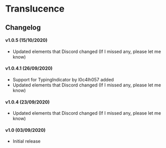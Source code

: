 # Translucence

## Changelog

#### v1.0.5 (15/10/2020)
* Updated elements that Discord changed (If I missed any, please let me know)

#### v1.0.4.1 (26/09/2020)
* Support for TypingIndicator by l0c4lh057 added
* Updated elements that Discord changed (If I missed any, please let me know)

#### v1.0.4 (23/09/2020)
* Updated elements that Discord changed (If I missed any, please let me know)

#### v1.0 (03/09/2020)
* Initial release
